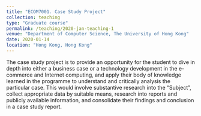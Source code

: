 ```yaml
---
title: "ECOM7001. Case Study Project"
collection: teaching
type: "Graduate course"
permalink: /teaching/2020-jan-teaching-1
venue: "Department of Computer Science, The University of Hong Kong"
date: 2020-01-14
location: "Hong Kong, Hong Kong"
---
```


The case study project is to provide an opportunity for the student to dive in depth into either a business case or a technology development in the e-commerce and Internet computing, and apply their body of knowledge learned in the programme to understand and critically analysis the particular case.  This would involve substantive research into the “Subject”, collect appropriate data by suitable means, research into reports and publicly available information, and consolidate their findings and conclusion in a case study report.
